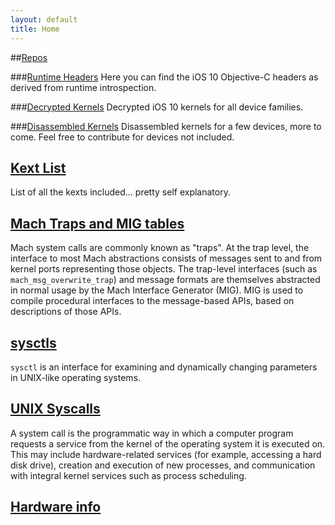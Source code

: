 ```yaml
---
layout: default
title: Home
---
```


##[Repos](https://github.com/iOS-10-Stuffs)

###[Runtime Headers](https://github.com/iOS-10-Stuffs/iOS10-Runtime-Headers)
Here you can find the iOS 10 Objective-C headers as derived from runtime introspection.

###[Decrypted Kernels](https://github.com/iOS-10-Stuffs/Decrypted-Kernels)
Decrypted iOS 10 kernels for all device families.

###[Disassembled Kernels](https://github.com/iOS-10-Stuffs/Disassembled-Kernels)
Disassembled kernels for a few devices, more to come. Feel free to contribute for devices not included.
 
## [Kext List](kext-list/)
List of all the kexts included... pretty self explanatory.

## [Mach Traps and MIG tables](mach-traps/)
Mach system calls are commonly known as "traps".
At the trap level, the interface to most Mach abstractions consists of messages sent to and from kernel ports representing those objects. The trap-level interfaces (such as `mach_msg_overwrite_trap`) and message formats are themselves abstracted in normal usage by the Mach Interface Generator (MIG). MIG is used to compile procedural interfaces to the message-based APIs, based on descriptions of those APIs.

## [sysctls](sysctls/)
`sysctl` is an interface for examining and dynamically changing parameters in UNIX-like operating systems.

## [UNIX Syscalls](syscalls/)
A system call is the programmatic way in which a computer program requests a service from the kernel of the operating system it is executed on. This may include hardware-related services (for example, accessing a hard disk drive), creation and execution of new processes, and communication with integral kernel services such as process scheduling.

## [Hardware info](hardware)

